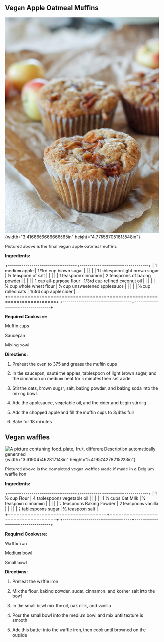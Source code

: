 
## Vegan Apple Oatmeal Muffins

![](images/media/image4.jpeg){width="3.4166666666666665in"
height="4.778587051618548in"}

Pictured above is the final vegan apple oatmeal muffins

**Ingredients:**

+-----------------------------------+-----------------------------------+
| 1 medium apple                    | 1/3rd cup brown sugar             |
|                                   |                                   |
| 1 tablespoon light brown sugar    | ½ teaspoon of salt                |
|                                   |                                   |
| 1 teaspoon cinnamon               | 2 teaspoons of baking powder      |
|                                   |                                   |
| 1 cup all-purpose flour           | 1/3rd cup refined coconut oil     |
|                                   |                                   |
| ¼ cup whole wheat flour           | ½ cup unsweetened applesauce      |
|                                   |                                   |
| ½ cup rolled oats                 | 1/3rd cup apple cider             |
+===================================+===================================+
+-----------------------------------+-----------------------------------+

**Required Cookware:**

Muffin cups

Saucepan

Mixing bowl

**Directions:**

1.  Preheat the oven to 375 and grease the muffin cups

2.  In the saucepan, sauté the apples, tablespoon of light brown sugar,
    and the cinnamon on medium heat for 5 minutes then set aside

3.  Stir the oats, brown sugar, salt, baking powder, and baking soda
    into the mixing bowl.

4.  Add the applesauce, vegetable oil, and the cider and begin stirring

5.  Add the chopped apple and fill the muffin cups to 3/4ths full

6.  Bake for 18 minutes

## Vegan waffles

![A picture containing food, plate, fruit, different Description
automatically
generated](images/media/image5.jpg){width="3.619047462817148in"
height="5.419524278215223in"}

Pictured above is the completed vegan waffles made if made in a Belgium
waffle iron

**Ingredients:**

+-----------------------------------+-----------------------------------+
| 1 ½ cup Flour                     | 4 tablespoons vegetable oil       |
|                                   |                                   |
| 1 ½ cups Oat MIlk                 | ½ teaspoon cinnamon               |
|                                   |                                   |
| 2 teaspoons Baking Powder         | 2 teaspoons vanilla               |
|                                   |                                   |
| 2 tablespoons sugar               | ½ teaspoon salt                   |
+===================================+===================================+
+-----------------------------------+-----------------------------------+

**Required Cookware:**

Waffle Iron

Medium bowl

Small bowl

**Directions:**

1.  Preheat the waffle iron

2.  Mix the flour, baking powder, sugar, cinnamon, and kosher salt into
    the bowl

3.  In the small bowl mix the oil, oak milk, and vanilla

4.  Pour the small bowl into the medium bowl and mix until texture is
    smooth

5.  Add this batter into the waffle iron, then cook until browned on the
    outside
